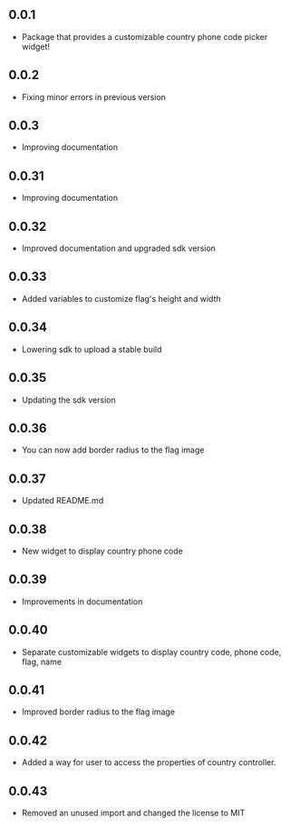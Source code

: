 ## 0.0.1

- Package that provides a customizable country phone code picker widget!

## 0.0.2

- Fixing minor errors in previous version

## 0.0.3

- Improving documentation

## 0.0.31

- Improving documentation

## 0.0.32

- Improved documentation and upgraded sdk version

## 0.0.33

- Added variables to customize flag's height and width

## 0.0.34

- Lowering sdk to upload a stable build

## 0.0.35

- Updating the sdk version

## 0.0.36

- You can now add border radius to the flag image

## 0.0.37

- Updated README.md

## 0.0.38

- New widget to display country phone code

## 0.0.39
 
- Improvements in documentation

## 0.0.40

- Separate customizable widgets to display country code, phone code, flag, name

## 0.0.41

- Improved border radius to the flag image

## 0.0.42

- Added a way for user to access the properties of country controller.

## 0.0.43

- Removed an unused import and changed the license to MIT